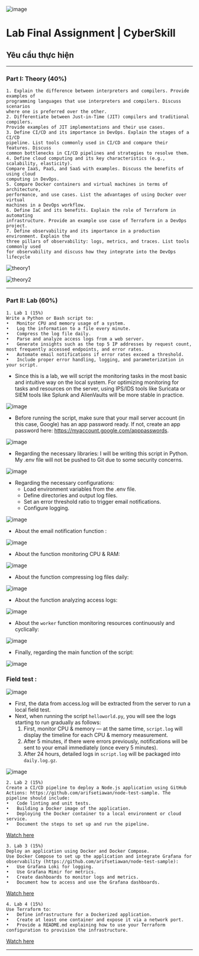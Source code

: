 ![image](https://github.com/user-attachments/assets/c323ce84-8d14-4ba6-b14a-4c4f1084af34)

# Lab Final Assignment | CyberSkill
## Yêu cầu thực hiện 

---

### Part I: Theory (40%)
```
1. Explain the difference between interpreters and compilers. Provide examples of
programming languages that use interpreters and compilers. Discuss scenarios
where one is preferred over the other.
2. Differentiate between Just-in-Time (JIT) compilers and traditional compilers.
Provide examples of JIT implementations and their use cases.
3. Define CI/CD and its importance in DevOps. Explain the stages of a CI/CD
pipeline. List tools commonly used in CI/CD and compare their features. Discuss
common bottlenecks in CI/CD pipelines and strategies to resolve them.
4. Define cloud computing and its key characteristics (e.g., scalability, elasticity).
Compare IaaS, PaaS, and SaaS with examples. Discuss the benefits of using cloud
computing in DevOps.
5. Compare Docker containers and virtual machines in terms of architecture,
performance, and use cases. List the advantages of using Docker over virtual
machines in a DevOps workflow.
6. Define IaC and its benefits. Explain the role of Terraform in automating
infrastructure. Provide an example use case of Terraform in a DevOps project.
7. Define observability and its importance in a production environment. Explain the
three pillars of observability: logs, metrics, and traces. List tools commonly used
for observability and discuss how they integrate into the DevOps lifecycle
```

![theory1](photos/theory/image1.png)

![theory2](photos/theory/image2.png)

---

### Part II: Lab (60%)
```
1. Lab 1 (15%)
Write a Python or Bash script to:
•	Monitor CPU and memory usage of a system.
•	Log the information to a file every minute.
•	Compress the log file daily.
•	Parse and analyze access logs from a web server.
•	Generate insights such as the top 5 IP addresses by request count, most frequently accessed endpoints, and error rates.
•	Automate email notifications if error rates exceed a threshold.
•	Include proper error handling, logging, and parameterization in your script.
```

- Since this is a lab, we will script the monitoring tasks in the most basic and intuitive way on the local system. For optimizing monitoring for tasks and resources on the server, using IPS/IDS tools like Suricata or SIEM tools like Splunk and AlienVaults will be more stable in practice.

![image](photos/lab_1/splunk.png)

- Before running the script, make sure that your mail server account (in this case, Google) has an app password ready. If not, create an app password here: https://myaccount.google.com/apppasswords.

![image](photos/lab_1/google_applications_password.png)

- Regarding the necessary libraries: I will be writing this script in Python. My .env file will not be pushed to Git due to some security concerns.

![image](photos/lab_1/library.png)

- Regarding the necessary configurations:
   - Load environment variables from the .env file.
   - Define directories and output log files.
   - Set an error threshold ratio to trigger email notifications.
   - Configure logging.

![image](photos/lab_1/config.png)

- About the email notification function :

![image](photos/lab_1/send_email_notification.png)

- About the function monitoring CPU & RAM:

![image](photos/lab_1/monitor_cpu_memory.png)

- About the function compressing log files daily:

![image](photos/lab_1/compress_logs.png)

- About the function analyzing access logs:

![image](photos/lab_1/analyze_access_logs.png)

- About the ```worker``` function monitoring resources continuously and cyclically:

![image](photos/lab_1/monitor_worker.png)

- Finally, regarding the main function of the script:

![image](photos/lab_1/main.png)

### Field test :

![image](photos/lab_1/theme.png)

- First, the data from access.log will be extracted from the server to run a local field test.
- Next, when running the script ```helloworld.py```, you will see the logs starting to run gradually as follows:
   1. First, monitor CPU & memory — at the same time, ```script.log``` will display the timeline for each CPU & memory measurement.
   2. After 5 minutes, if there were errors previously, notifications will be sent to your email immediately (once every 5 minutes).
   3. After 24 hours, detailed logs in ```script.log``` will be packaged into ```daily.log.gz```.

![image](photos/lab_1/mail_report.png)

```
2. Lab 2 (15%)
Create a CI/CD pipeline to deploy a Node.js application using GitHub Actions: https://github.com/arifsetiawan/node-test-sample. The pipeline should include:
•	Code linting and unit tests.
•	Building a Docker image of the application.
•	Deploying the Docker container to a local environment or cloud service.
•	Document the steps to set up and run the pipeline.
```

[Watch here](https://github.com/uziii2208/Assignment_Docker)

```
3. Lab 3 (15%)
Deploy an application using Docker and Docker Compose.
Use Docker Compose to set up the application and integrate Grafana for observability (https://github.com/arifsetiawan/node-test-sample):
•	Use Grafana Loki for logging.
•	Use Grafana Mimir for metrics.
•	Create dashboards to monitor logs and metrics.
•	Document how to access and use the Grafana dashboards.
```

[Watch here](https://github.com/uziii2208/Docker_Assignment_2)

```
4. Lab 4 (15%)
Use Terraform to:
•	Define infrastructure for a Dockerized application.
•	Create at least one container and expose it via a network port.
•	Provide a README.md explaining how to use your Terraform configuration to provision the infrastructure.
```

[Watch here](/Lab_Assignment_Final/terraform/README.md)

---
